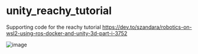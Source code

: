 # unity_reachy_tutorial
Supporting code for the reachy tutorial https://dev.to/szandara/robotics-on-wsl2-using-ros-docker-and-unity-3d-part-i-3752

![image](https://dev-to-uploads.s3.amazonaws.com/uploads/articles/sg3br56dcbc26krzyp6w.png)
